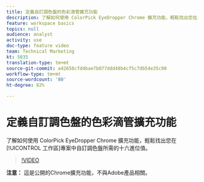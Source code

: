 ```yaml
---
title: 定義自訂調色盤的色彩滴管擴充功能
description: 了解如何使用 ColorPick EyeDropper Chrome 擴充功能，輕鬆找出您在工作區專案中自訂調色盤所需的十六進位值。
feature: workspace basics
topics: null
audience: analyst
activity: use
doc-type: feature video
team: Technical Marketing
kt: 5035
translation-type: tm+mt
source-git-commit: a42658cfd4bae7b077ddd48b4cf5c7db54e35c98
workflow-type: tm+mt
source-wordcount: '80'
ht-degree: 82%

---
```



# 定義自訂調色盤的色彩滴管擴充功能

了解如何使用 ColorPick EyeDropper Chrome 擴充功能，輕鬆找出您在[!UICONTROL 工作區]專案中自訂調色盤所需的十六進位值。

>[!VIDEO](https://video.tv.adobe.com/v/33775/?quality=12)

**注意：** 這是公開的Chrome擴充功能，不與Adobe產品相關。
